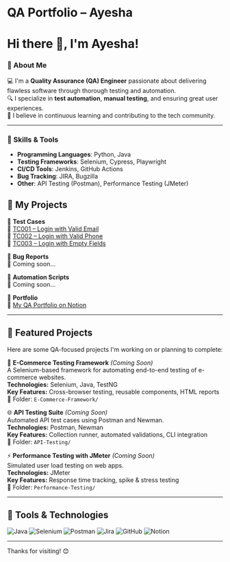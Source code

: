 # QA Portfolio – Ayesha

# Hi there 👋, I'm Ayesha!

### 🌟 About Me
💻 I'm a **Quality Assurance (QA) Engineer** passionate about delivering flawless software through thorough testing and automation.  
🔍 I specialize in **test automation**, **manual testing**, and ensuring great user experiences.  
🎯 I believe in continuous learning and contributing to the tech community.

---

### 🚀 Skills & Tools
- **Programming Languages**: Python, Java
- **Testing Frameworks**: Selenium, Cypress, Playwright
- **CI/CD Tools**: Jenkins, GitHub Actions
- **Bug Tracking**: JIRA, Bugzilla
- **Other**: API Testing (Postman), Performance Testing (JMeter)


## 📁 My Projects

📌 **Test Cases**  
🔗 [TC001 – Login with Valid Email](https://github.com/Ayesha-sys-QA/Portfolio/blob/main/Test-Cases/TC001_LoginFunctionality_ValidCredentials.md)  
🔗 [TC002 – Login with Valid Phone](https://github.com/Ayesha-sys-QA/Portfolio/blob/main/Test-Cases/TC002_Login_ValidPhone_ValidPassword.md)  
🔗 [TC003 – Login with Empty Fields](https://github.com/Ayesha-sys-QA/Portfolio/blob/main/Test-Cases/TC003_Login_EmptyFields.md)

📌 **Bug Reports**  
🚧 Coming soon...

📌 **Automation Scripts**  
🚧 Coming soon...

📌 **Portfolio**  
🔗 [My QA Portfolio on Notion](https://www.notion.so/Hey-I-m-a-QA-Engineer-specializing-in-Software-Testing-Automation-1b1a7a8d2ad1803ba641ddc697595a12)

---

## 📌 Featured Projects  
Here are some QA-focused projects I'm working on or planning to complete:

🛒 **E-Commerce Testing Framework** *(Coming Soon)*  
A Selenium-based framework for automating end-to-end testing of e-commerce websites.  
**Technologies:** Selenium, Java, TestNG  
**Key Features:** Cross-browser testing, reusable components, HTML reports  
📁 Folder: `E-Commerce-Framework/`

🌐 **API Testing Suite** *(Coming Soon)*  
Automated API test cases using Postman and Newman.  
**Technologies:** Postman, Newman  
**Key Features:** Collection runner, automated validations, CLI integration  
📁 Folder: `API-Testing/`

⚡ **Performance Testing with JMeter** *(Coming Soon)*  
Simulated user load testing on web apps.  
**Technologies:** JMeter  
**Key Features:** Response time tracking, spike & stress testing  
📁 Folder: `Performance-Testing/`

---

## 🧰 Tools & Technologies

![Java](https://img.shields.io/badge/Java-ED8B00?style=flat-square&logo=java&logoColor=white)
![Selenium](https://img.shields.io/badge/Selenium-43B02A?style=flat-square&logo=selenium&logoColor=white)
![Postman](https://img.shields.io/badge/Postman-FF6C37?style=flat-square&logo=postman&logoColor=white)
![Jira](https://img.shields.io/badge/Jira-0052CC?style=flat-square&logo=jira&logoColor=white)
![GitHub](https://img.shields.io/badge/GitHub-181717?style=flat-square&logo=github&logoColor=white)
![Notion](https://img.shields.io/badge/Notion-000000?style=flat-square&logo=notion&logoColor=white)

---

Thanks for visiting! 😊

